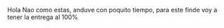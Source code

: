 Hola Nao como estas, anduve con poquito tiempo, para este finde voy a tener la entrega al 100% 






